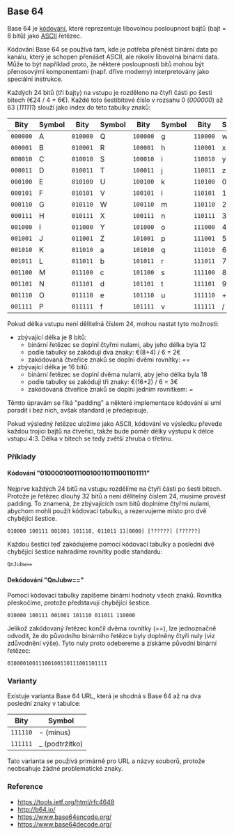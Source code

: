 ## Base 64

Base 64 je [kódování](wiki/kodovani), které reprezentuje libovolnou posloupnost bajtů (bajt = 8 bitů) jako [ASCII](wiki/ascii) řetězec.

Kódování Base 64 se používá tam, kde je potřeba přenést binární data po kanálu, který je schopen přenášet ASCII, ale nikoliv libovolná binární data.
Může to být například proto, že některé posloupnosti bitů mohou být přenosovými komponentami (např. dříve modemy) interpretovány jako speciální instrukce.

Každých 24 bitů (tři bajty) na vstupu je rozděleno na čtyři části po šesti bitech (€24 / 4 = 6€). 
Každé toto šestibitové číslo v rozsahu 0 (*000000*) až 63 (*111111*) slouží jako index do této tabulky znaků:

| Bity | Symbol | Bity | Symbol | Bity | Symbol | Bity | Symbol
|---|---|---|---|---|---|---|---
| `000000` | A | `010000` | Q | `100000` | g | `110000` | w
| `000001` | B | `010001` | R | `100001` | h | `110001` | x
| `000010` | C | `010010` | S | `100010` | i | `110010` | y
| `000011` | D | `010011` | T | `100011` | j | `110011` | z
| `000100` | E | `010100` | U | `100100` | k | `110100` | 0
| `000101` | F | `010101` | V | `100101` | l | `110101` | 1
| `000110` | G | `010110` | W | `100110` | m | `110110` | 2
| `000111` | H | `010111` | X | `100111` | n | `110111` | 3
| `001000` | I | `011000` | Y | `101000` | o | `111000` | 4
| `001001` | J | `011001` | Z | `101001` | p | `111001` | 5
| `001010` | K | `011010` | a | `101010` | q | `111010` | 6
| `001011` | L | `011011` | b | `101011` | r | `111011` | 7
| `001100` | M | `011100` | c | `101100` | s | `111100` | 8
| `001101` | N | `011101` | d | `101101` | t | `111101` | 9
| `001110` | O | `011110` | e | `101110` | u | `111110` | +
| `001111` | P | `011111` | f | `101111` | v | `111111` | /

Pokud délka vstupu není dělitelná číslem 24, mohou nastat tyto možnosti:

- zbývající délka je 8 bitů:
  - binární řetězec se doplní čtyřmi nulami, aby jeho délka byla 12
  - podle tabulky se zakódují dva znaky: €(8+4) / 6 = 2€
  - zakódovaná čtveřice znaků se doplní dvěmi rovnítky: *==*
- zbývající délka je 16 bitů:
  - binární řetězec se doplní dvěma nulami, aby jeho délka byla 18
  - podle tabulky se zakódují tři znaky: €(16+2) / 6 = 3€
  - zakódovaná čtveřice znaků se doplní jedním rovnítkem: *=* 

Těmto úpravám se říká "padding" a některé implementace kódování si umí poradit i bez nich, avšak standard je předepisuje.

Pokud výsledný řetězec uložíme jako ASCII, kódování ve výsledku převede každou trojici bajtů na čtveřici, takže bude poměr délky výstupu k délce vstupu 4:3. 
Délka v bitech se tedy zvětší zhruba o třetinu.

### Příklady

#### Kódování "01000010011100100110111001101111"

Nejprve každých 24 bitů na vstupu rozdělíme na čtyři části po šesti bitech.
Protože je řetězec dlouhý 32 bitů a není dělitelný číslem 24, musíme provést padding.
To znamená, že zbývajících osm bitů doplníme čtyřmi nulami, abychom mohli použít kódovací tabulku, a rezervujeme místo pro dvě chybějící šestice.


```
010000 100111 001001 101110, 011011 11[0000] [??????] [??????]
```

Každou šestici teď zakódujeme pomocí kódovací tabulky a poslední dvě chybějící šestice nahradíme rovnítky podle standardu:

```
QnJubw==
```

#### Dekódování "QnJubw=="

Pomocí kódovací tabulky zapíšeme binární hodnoty všech znaků. Rovnítka přeskočíme, protože představují chybějící šestice.

```
010000 100111 001001 101110 011011 110000
```

Jelikož zakódovaný řetězec končil dvěma rovnítky (*==*), lze jednoznačně odvodit, že do původního binárního řetězce byly doplněny čtyři nuly (viz zdůvodnění výše). 
Tyto nuly proto odebereme a získáme původní binární řetězec:

```
01000010011100100110111001101111
```

### Varianty

Existuje varianta Base 64 URL, která je shodná s Base 64 až na dva poslední znaky v tabulce:

| Bity | Symbol
|---|---
| `111110` | - (mínus)
| `111111` | _ (podtržítko)

Tato varianta se používá primárně pro URL a názvy souborů, protože neobsahuje žádné problematické znaky.

### Reference

- https://tools.ietf.org/html/rfc4648
- http://b64.io/
- https://www.base64encode.org/
- https://www.base64decode.org/